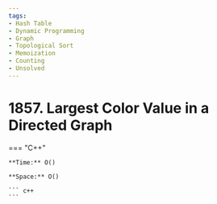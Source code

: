 ```yaml
---
tags:
- Hash Table
- Dynamic Programming
- Graph
- Topological Sort
- Memoization
- Counting
- Unsolved
---
```



# 1857. Largest Color Value in a Directed Graph

=== "C++"

    **Time:** O()

    **Space:** O()

    ``` c++
    ```